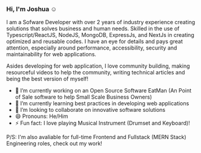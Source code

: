 ### Hi, I'm Joshua :relaxed:

I am a Sofware Developer with over 2 years of industry experience creating solutions that solves business and human needs. Skilled in the use of Typescript/ReactJS, NodeJS, MongoDB, ExpressJs, and NextJs in creating optimized and reusable codes.
I have an eye for details and pays great attention, especially around performance, accessibility, security and maintainability for web applications.

Asides developing for web application, I love community building, making resourceful videos to help the community, writing technical articles and being the best version of myself!

- 🔭 I’m currently working on an Open Source Software EatMan (An Point of Sale software to help Small Scale Business Owners)
- 🌱 I’m currently learning best practices in developing web applications
- 👯 I’m looking to collaborate on innovative software solutions
- 😄 Pronouns: He/Him
- ⚡ Fun fact: I love playing Musical Instrument (Drumset and Keyboard)!

P/S: I'm also avaliable for full-time Frontend and Fullstack (MERN Stack) Engineering roles, check out my work!

